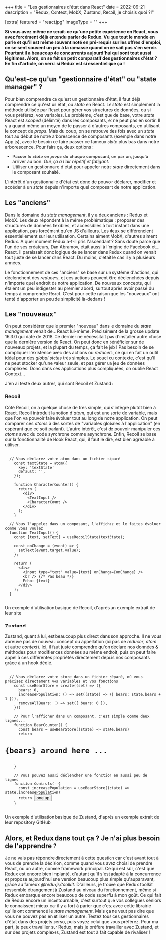 +++
title = "Les gestionnaires d'état dans React"
date = 2022-09-21
description = "Redux, Context, MobX, Zustand, Recoil, je choisis quoi ?!"

[extra]
featured = "react.jpg"
imageType = ""
+++

**Si vous avez même ne serait-ce qu'une petite expérience en React, vous avez forcément déjà entendu parler de Redux. Vu que tout le monde en parle et qu'il est même souvent noté en pré-requis sur les offres d'emploi, on se sent souvent un peu à la ramasse quand on ne sait pas s'en servir. Pourtant il a beaucoup de concurrents aujourd'hui qui sont tout aussi légitimes. Alors, on se fait un petit comparatif des gestionnaires d'état ? En fin d'article, on verra si Redux est si essentiel que ça !**

## Qu'est-ce qu'un "gestionnaire d'état" ou "state manager" ?

Pour bien comprendre ce qu'est un gestionnaire d'état, il faut déjà comprendre ce qu'est un état, ou _state_ en React. Le _state_ est simplement la méthode utilisée par React pour gérer vos structures de données, ou si vous préférez, vos variables. Le problème, c'est que de base, votre _state_ React est _scoped_ (délimité) dans les composants, et ne peut pas en sortir. Il y a quand même un moyen de le passer à d'autres composants, en utilisant le concept de _props_. Mais du coup, on se retrouve des fois avec un _state_ tout au début de notre arborescence de composants (exemple dans notre App.js), avec le besoin de faire passer ce fameux _state_ plus bas dans notre arborescence. Pour faire ça, deux options :

- Passer le _state_ en _props_ de chaque composant, un par un, jusqu'à arriver au bon. _Oui, ça a l'air répétif et fatigant._
- Utiliser un gestionnaire d'état pour appeler notre _state_ directement dans le composant souhaité.

L'intérêt d'un gestionnaire d'état est donc de pouvoir déclarer, modifier et accéder à un _state_ depuis n'importe quel composant de notre application.

## Les "anciens"

Dans le domaine du _state management_, il y a deux anciens : Redux et MobX. Les deux répondent à la même problématique : proposer des structures de données flexibles, et accessibles à tout instant dans une application, pas forcément qu'en JS d'ailleurs. Les deux se différencient essentiellement sur leur utilisation. Certains aiment MobX, d'autres aiment Redux. A quel moment Redux a-t-il pris l'ascendant ? Sans doute parce que l'un de ses créateurs, Dan Abramov, était aussi à l'origine de Facebook et... React. Il paraissait donc logique de se lancer dans Redux quand on venait tout juste de se lancer dans React. Du moins, c'était le cas il y a plusieurs années.

Le fonctionnement de ces "anciens" se base sur un système d'actions, qui déclenchent des _reducers_, et ces actions peuvent être déclenchées depuis n'importe quel endroit de notre application. De nouveaux concepts, qui étaient un peu indigestes au premier abord, surtout après avoir passé du temps à comprendre React. C'est pour cette raison que les "nouveaux" ont tenté d'apporter un peu de simplicité là-dedans !

## Les "nouveaux"

On peut considérer que le premier "nouveau" dans le domaine du _state management_ venait de... React lui-même. Précisément de la grosse update 16.3.0 qui date de 2018. Ce dernier ne nécessitait pas d'installer autre chose que la dernière version de React. On peut donc en bénéficier sur de nouveaux projets, et la plupart du temps, ça fait le job ! Pas besoin de se compliquer l'existence avec des actions ou _reducers_, ce qui en fait un outil idéal pour des _global states_ très simples. Le souci du contexte, c'est qu'il ne peut stocker qu'une valeur seule, et pas gérer un jeu de données complexes. Donc dans des applications plus compliquées, on oublie React Context...

J'en ai testé deux autres, qui sont Recoil et Zustand :

### Recoil

Côté Recoil, on a quelque chose de très simple, qui s'intègre plutôt bien à React. Recoil introduit la notion d'_atom_, qui est une sorte de variable, mais que l'on va pouvoir faire évoluer tout au long de notre application. On peut comparer ces _atoms_ à des sortes de "variables globales à l'application" (en espérant que ce soit parlant). L'autre intérêt, c'est de pouvoir manipuler ces _atoms_ avec du code synchrone comme asynchrone. Enfin, Recoil se base sur la fonctionnalité de Hook React, qui, il faut le dire, est bien agréable à utiliser.

<pre>
  <code class="language-js">
  // Vous déclarez votre atom dans un fichier séparé
    const textState = atom({
      key: 'textState',
      default: '',
    });

    function CharacterCounter() {
      return (
        &lt;div>
          &lt;TextInput />
          &lt;CharacterCount />
        &lt;/div>
      );
    }

  // Vous l'appelez dans un composant, l'affichez et le faites évoluer comme vous voulez
  function TextInput() {
    const [text, setText] = useRecoilState(textState);

    const onChange = (event) => {
      setText(event.target.value);
    };

    return (
      &lt;div>
        &lt;input type="text" value={text} onChange={onChange} />
        &lt;br /> {/* Pas beau */}
        Echo: {text}
      &lt;/div>
    );
  }
  </code>
</pre>

<p class="caption">Un exemple d'utilisation basique de Recoil, d'après un exemple extrait de leur site</p>

### Zustand

Zustand, quant à lui, est beaucoup plus direct dans son approche. Il ne vous abreuve pas de nouveau concept ou appellation (ici pas de _reducer_, _atom_ et autre _context_). Ici, il faut juste comprendre qu'on déclare nos données & méthodes pour modifier ces données au même endroit, puis on peut faire appel à ces différentes propriétés directement depuis nos composants grâce à un hook dédié.

<pre>
  <code class="language-js">
  // Vous déclarez votre store dans un fichier séparé, où vous précisez directement vos variables et vos fonctions
    const useBearStore = create((set) => ({
      bears: 0,
      increasePopulation: () => set((state) => ({ bears: state.bears + 1 })),
      removeAllBears: () => set({ bears: 0 }),
    }))

    // Pour l'afficher dans un composant, c'est simple comme deux lignes...
    function BearCounter() {
      const bears = useBearStore((state) => state.bears)
      return <h1>{bears} around here ...</h1>
    }

    // Vous pouvez aussi déclencher une fonction en aussi peu de lignes
    function Controls() {
      const increasePopulation = useBearStore((state) => state.increasePopulation)
      return <button onClick={increasePopulation}>one up</button>
    }
  </code>
</pre>

<p class="caption">Un exemple d'utilisation basique de Zustand, d'après un exemple extrait de leur repository GitHub</p>

## Alors, et Redux dans tout ça ? Je n'ai plus besoin de l'apprendre ?

Je ne vais pas répondre directement à cette question car c'est avant tout à vous de prendre la décision, comme quand vous avez choisi de prendre React, ou un autre, comme framework principal. Ce qui est sûr, c'est que Redux est encore bien implanté, d'autant qu'il s'est adapté à la concurrence et propose aujourd'hui une version beaucoup plus simple qu'auparavant, grâce au fameux _@reduxjs/toolkit_. D'ailleurs, je trouve que Redux toolkit ressemble étrangement à Zustand au niveau du fonctionnement, même si Redux embarque encore beaucoup de code superflu à mon goût. Ce qui fait de Redux encore un incontournable, c'est surtout que vos collègues séniors le connaissent mieux car il y a fort à parier que c'est avec cette librairie qu'ils ont commencé le _state management_. Mais ça ne veut pas dire que vous ne pouvez pas en utiliser un autre. Testez tous ces gestionnaires d'état dans des projets perso, puis voyez celui que vous préférez. Pour ma part, je peux travailler sur Redux, mais je préfère travailler avec Zustand, et sur des projets complexes, Zustand est tout à fait capable de rivaliser !

